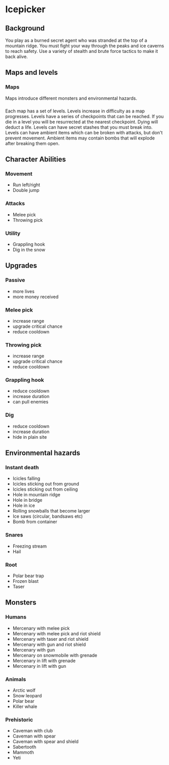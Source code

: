 # Icepicker

## Background

You play as a burned secret agent who was stranded at the top of a mountain ridge. You must fight your way through the peaks and ice caverns to reach safety. Use a variety of stealth and brute force tactics to make it back alive.

## Maps and levels

### Maps

Maps introduce different monsters and environmental hazards.

###

Each map has a set of levels. Levels increase in difficulty as a map progresses. Levels have a series of checkpoints that can be reached. If you die in a level you will be resurrected at the nearest checkpoint. Dying will deduct a life. Levels can have secret stashes that you must break into. Levels can have ambient items which can be broken with attacks, but don't prevent movement. Ambient items may contain bombs that will explode after breaking them open.

## Character Abilities

### Movement

- Run left/right
- Double jump

### Attacks

- Melee pick
- Throwing pick

### Utility

- Grappling hook
- Dig in the snow

## Upgrades

### Passive

- more lives
- more money received

### Melee pick

- increase range
- upgrade critical chance
- reduce cooldown

### Throwing pick

- increase range
- upgrade critical chance
- reduce cooldown

### Grappling hook

- reduce cooldown
- increase duration
- can pull enemies

### Dig

- reduce cooldown
- increase duration
- hide in plain site

## Environmental hazards

### Instant death

- Icicles falling
- Icicles sticking out from ground
- Icicles sticking out from ceiling
- Hole in mountain ridge
- Hole in bridge
- Hole in ice
- Rolling snowballs that become larger
- Ice saws (circular, bandsaws etc)
- Bomb from container

### Snares

- Freezing stream
- Hail

### Root

- Polar bear trap
- Frozen blast
- Taser

## Monsters

### Humans

- Mercenary with melee pick
- Mercenary with melee pick and riot shield
- Mercenary with taser and riot shield
- Mercenary with gun and riot shield
- Mercenary with gun
- Mercenary on snowmobile with grenade
- Mercenary in lift with grenade
- Mercenary in lift with gun

### Animals

- Arctic wolf
- Snow leopard
- Polar bear
- Killer whale

### Prehistoric

- Caveman with club
- Caveman with spear
- Caveman with spear and shield
- Sabertooth
- Mammoth
- Yeti

